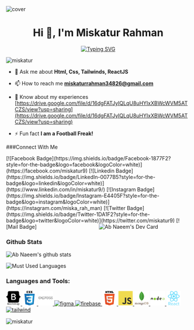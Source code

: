 <img src="https://i.ibb.co/hMfJxhH/Add-a-heading-1.png" alt="cover"/>

<h1 align="center">Hi 👋, I'm Miskatur Rahman</h1>
<p align="center"><a href="https://git.io/typing-svg"><img src="https://readme-typing-svg.demolab.com?font=Fira+Code&pause=1000&center=true&vCenter=true&width=550&lines=I'm+a+Frontend+Developer;I'm+a+MERN+Stack+Developer;" alt="Typing SVG" /></a></p>


<p align="left"> <img src="https://komarev.com/ghpvc/?username=miskatur&label=Profile%20views&color=0e75b6&style=flat" alt="miskatur" /> </p>

- 💬 Ask me about **Html, Css, Tailwinds, ReactJS**

- 📫 How to reach me **miskaturrahman34826@gmail.com**

- 📄 Know about my experiences [https://drive.google.com/file/d/16dgFATJyIQLqU8uHYIxXBWcWVM5ATCZS/view?usp=sharing](https://drive.google.com/file/d/16dgFATJyIQLqU8uHYIxXBWcWVM5ATCZS/view?usp=sharing)

- ⚡ Fun fact **I am a Football Freak!**

###Connect With Me 
<p align="left">
[![Facebook Badge](https://img.shields.io/badge/Facebook-1877F2?style=for-the-badge&logo=facebook&logoColor=white)](https://facebook.com/miskatur9) [![Linkedin Badge](https://img.shields.io/badge/LinkedIn-0077B5?style=for-the-badge&logo=linkedin&logoColor=white)](https://www.linkedin.com/in/miskatur9/) [![Instagram Badge](https://img.shields.io/badge/Instagram-E4405F?style=for-the-badge&logo=instagram&logoColor=white)](https://instagram.com/miska_rah_man) [![Twitter Badge](https://img.shields.io/badge/Twitter-1DA1F2?style=for-the-badge&logo=twitter&logoColor=white)](https://twitter.com/miskatur9) [![Mail Badge]

<a href="https://app.daily.dev/nwebpro">
    <img src="https://api.daily.dev/devcards/eea00411bac943d5be5e61b928094ebb.png?r=8u2" align="right" width="250" alt="Ab Naeem's Dev Card"/>
</a>

### Github Stats

![Ab Naeem's github stats](https://github-readme-stats.vercel.app/api?username=nwebpro&count_private=true&theme=tokyonight&hide=contribs,prs)

![Must Used Languages](https://github-readme-stats.vercel.app/api/top-langs/?username=nwebpro&layout=compact&theme=tokyonight&hide")

<h3 align="left">Languages and Tools:</h3>
<p align="left"> <a href="https://getbootstrap.com" target="_blank" rel="noreferrer"> <img src="https://raw.githubusercontent.com/devicons/devicon/master/icons/bootstrap/bootstrap-plain-wordmark.svg" alt="bootstrap" width="40" height="40"/> </a> <a href="https://www.w3schools.com/css/" target="_blank" rel="noreferrer"> <img src="https://raw.githubusercontent.com/devicons/devicon/master/icons/css3/css3-original-wordmark.svg" alt="css3" width="40" height="40"/> </a> <a href="https://expressjs.com" target="_blank" rel="noreferrer"> <img src="https://raw.githubusercontent.com/devicons/devicon/master/icons/express/express-original-wordmark.svg" alt="express" width="40" height="40"/> </a> <a href="https://www.figma.com/" target="_blank" rel="noreferrer"> <img src="https://www.vectorlogo.zone/logos/figma/figma-icon.svg" alt="figma" width="40" height="40"/> </a> <a href="https://firebase.google.com/" target="_blank" rel="noreferrer"> <img src="https://www.vectorlogo.zone/logos/firebase/firebase-icon.svg" alt="firebase" width="40" height="40"/> </a> <a href="https://www.w3.org/html/" target="_blank" rel="noreferrer"> <img src="https://raw.githubusercontent.com/devicons/devicon/master/icons/html5/html5-original-wordmark.svg" alt="html5" width="40" height="40"/> </a> <a href="https://developer.mozilla.org/en-US/docs/Web/JavaScript" target="_blank" rel="noreferrer"> <img src="https://raw.githubusercontent.com/devicons/devicon/master/icons/javascript/javascript-original.svg" alt="javascript" width="40" height="40"/> </a> <a href="https://www.mongodb.com/" target="_blank" rel="noreferrer"> <img src="https://raw.githubusercontent.com/devicons/devicon/master/icons/mongodb/mongodb-original-wordmark.svg" alt="mongodb" width="40" height="40"/> </a> <a href="https://nodejs.org" target="_blank" rel="noreferrer"> <img src="https://raw.githubusercontent.com/devicons/devicon/master/icons/nodejs/nodejs-original-wordmark.svg" alt="nodejs" width="40" height="40"/> </a> <a href="https://reactjs.org/" target="_blank" rel="noreferrer"> <img src="https://raw.githubusercontent.com/devicons/devicon/master/icons/react/react-original-wordmark.svg" alt="react" width="40" height="40"/> </a> <a href="https://tailwindcss.com/" target="_blank" rel="noreferrer"> <img src="https://www.vectorlogo.zone/logos/tailwindcss/tailwindcss-icon.svg" alt="tailwind" width="40" height="40"/> </a> </p>

<p><img align="center" src="https://github-readme-stats.vercel.app/api/top-langs?username=miskatur&show_icons=true&locale=en&layout=compact" alt="miskatur" /></p>
